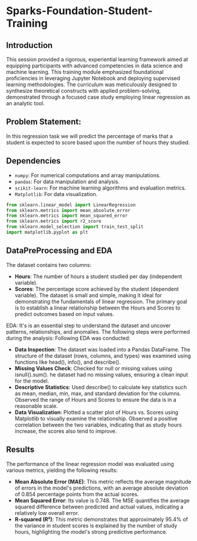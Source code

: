 # Sparks-Foundation-Student-Training

## Introduction
This session provided a rigorous, experiential learning framework aimed at equipping participants with advanced competencies in data science and machine learning. This training module emphasized foundational proficiencies in leveraging Jupyter Notebook and deploying supervised learning methodologies. The curriculum was meticulously designed to synthesize theoretical constructs with applied problem-solving, demonstrated through a focused case study employing linear regression as an analytic tool.

## Problem Statement:
In this regression task we will predict the percentage of marks that a student is expected to score based upon the number of hours they studied.

## Dependencies
- `numpy`: For numerical computations and array manipulations.
- `pandas`: For data manipulation and analysis.
- `scikit-learn`: For machine learning algorithms and evaluation metrics.
- `Matplotlib`: For data visualization.

```python
from sklearn.linear_model import LinearRegression
from sklearn.metrics import mean_absolute_error
from sklearn.metrics import mean_squared_error
from sklearn.metrics import r2_score
from sklearn.model_selection import train_test_split
import matplotlib.pyplot as plt
```

## DataPreProcessing and EDA

The dataset contains two columns:
- **Hours**: The number of hours a student studied per day (independent variable).
- **Scores**: The percentage score achieved by the student (dependent variable).
The dataset is small and simple, making it ideal for demonstrating the fundamentals of linear regression. The primary goal is to establish a linear relationship between the Hours and   Scores to predict outcomes based on input values.

EDA: It's is an essential step to understand the dataset and uncover patterns, relationships, and anomalies. The following steps were performed during the analysis:
Following EDA was conducted:
- **Data Inspection**: The dataset was loaded into a Pandas DataFrame. The structure of the dataset (rows, columns, and types) was examined using functions like head(), info(), and describe().
- **Missing Values Check**: Checked for null or missing values using isnull().sum(). he dataset had no missing values, ensuring a clean input for the model.
- **Descriptive Statistics**: Used describe() to calculate key statistics such as mean, median, min, max, and standard deviation for the columns. Observed the range of Hours and Scores to ensure the data is in a reasonable scale.
- **Data Visualization**: Plotted a scatter plot of Hours vs. Scores using Matplotlib to visually examine the relationship. Observed a positive correlation between the two variables, indicating that as study hours increase, the scores also tend to improve.

## Results
The performance of the linear regression model was evaluated using various metrics, yielding the following results:

- **Mean Absolute Error (MAE)**: This metric reflects the average magnitude of errors in the model's predictions, with an average absolute deviation of 0.854 percentage points from the actual scores. <br/>
- **Mean Squared Error**: Its value is 0.748. The MSE quantifies the average squared difference between predicted and actual values, indicating a relatively low overall error. <br/>
- **R-squared (R²)**: This metric demonstrates that approximately 95.4% of the variance in student scores is explained by the number of study hours, highlighting the model's strong predictive performance.

